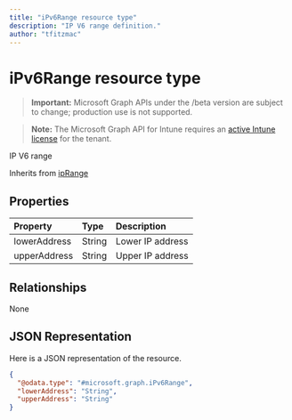 ```yaml
---
title: "iPv6Range resource type"
description: "IP V6 range definition."
author: "tfitzmac"
---
```


# iPv6Range resource type

> **Important:** Microsoft Graph APIs under the /beta version are subject to change; production use is not supported.

> **Note:** The Microsoft Graph API for Intune requires an [active Intune license](https://go.microsoft.com/fwlink/?linkid=839381) for the tenant.

IP V6 range

Inherits from [ipRange](../resources/intune-shared-iprange.md)

## Properties
|Property|Type|Description|
|:---|:---|:---|
|lowerAddress|String|Lower IP address|
|upperAddress|String|Upper IP address|

## Relationships
None

## JSON Representation
Here is a JSON representation of the resource.
<!-- {
  "blockType": "resource",
  "keyProperty": "id",
  "@odata.type": "microsoft.graph.iPv6Range"
}
-->
``` json
{
  "@odata.type": "#microsoft.graph.iPv6Range",
  "lowerAddress": "String",
  "upperAddress": "String"
}
```
